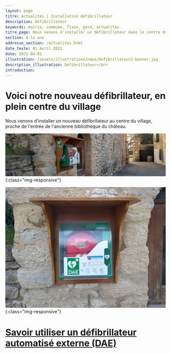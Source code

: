 ```yaml
---
layout: page
titre: Actualités | Installation défibrillateur
description: Défibrillateur
keywords: mairie, commune, flaux, gard, actualités
titre_page: Nous venons d'installer un défibrillateur dans le centre du village
section: À la une
addresse_section: /actualites.html
date_texte: 01 Avril 2021
date: 2021-04-01
illustration: /assets/illustrations/news/defibrillateur2-banner.jpg
description_illustration: Défibrillateur</br>
introduction: 
---
```


# Voici notre nouveau défibrillateur, en plein centre du village<br>

Nous venons d'installer un nouveau défibrillateur au centre du village, proche de l'entrée de l'ancienne bibliothèque du château. <br>


![Au château de Flaux, défibrillateur](/assets/illustrations/news/defibrillateur-banner.jpg){:class="img-responsive"}


![Au château de Flaux, défibrillateur](/assets/illustrations/news/defibrillateurproche.jpg){:class="img-responsive"}
# [Savoir utiliser un défibrillateur automatisé externe (DAE)](https://youtu.be/SjbqlyQ0iI8)
